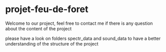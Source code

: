 # projet-feu-de-foret


Welcome to our project, feel free to contact me if there is any question about the content of the project

please have a look on folders spectr_data and sound_data to have a better understanding of the structure of the project